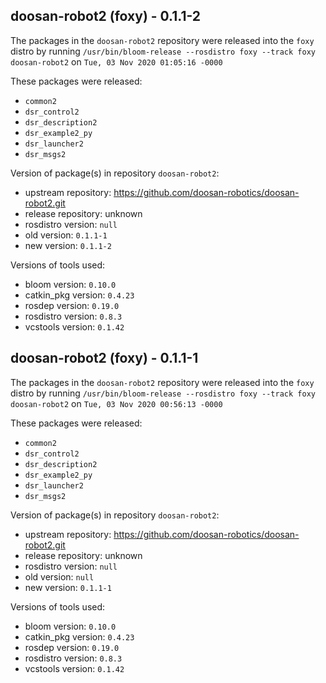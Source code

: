 ## doosan-robot2 (foxy) - 0.1.1-2

The packages in the `doosan-robot2` repository were released into the `foxy` distro by running `/usr/bin/bloom-release --rosdistro foxy --track foxy doosan-robot2` on `Tue, 03 Nov 2020 01:05:16 -0000`

These packages were released:
- `common2`
- `dsr_control2`
- `dsr_description2`
- `dsr_example2_py`
- `dsr_launcher2`
- `dsr_msgs2`

Version of package(s) in repository `doosan-robot2`:

- upstream repository: https://github.com/doosan-robotics/doosan-robot2.git
- release repository: unknown
- rosdistro version: `null`
- old version: `0.1.1-1`
- new version: `0.1.1-2`

Versions of tools used:

- bloom version: `0.10.0`
- catkin_pkg version: `0.4.23`
- rosdep version: `0.19.0`
- rosdistro version: `0.8.3`
- vcstools version: `0.1.42`


## doosan-robot2 (foxy) - 0.1.1-1

The packages in the `doosan-robot2` repository were released into the `foxy` distro by running `/usr/bin/bloom-release --rosdistro foxy --track foxy doosan-robot2` on `Tue, 03 Nov 2020 00:56:13 -0000`

These packages were released:
- `common2`
- `dsr_control2`
- `dsr_description2`
- `dsr_example2_py`
- `dsr_launcher2`
- `dsr_msgs2`

Version of package(s) in repository `doosan-robot2`:

- upstream repository: https://github.com/doosan-robotics/doosan-robot2.git
- release repository: unknown
- rosdistro version: `null`
- old version: `null`
- new version: `0.1.1-1`

Versions of tools used:

- bloom version: `0.10.0`
- catkin_pkg version: `0.4.23`
- rosdep version: `0.19.0`
- rosdistro version: `0.8.3`
- vcstools version: `0.1.42`


